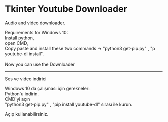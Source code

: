 # Tkinter Youtube Downloader

Audio and video downloader.<br>

Requirements for Windows 10:<br>
Install python,<br>
open CMD,<br>
Copy paste and install these two commands -> "python3 get-pip.py" , "p youtube-dl install".
<br><br>
Now you can use the Downloader

----------------------------------------------------------


Ses ve video indirici<br>

Windows 10 da çalışması için gerekneler:<br>
Python'u indirin.<br>
CMD'yi açın<br>
"python3 get-pip.py" , "pip install youtube-dl" sırası ile kurun.<br>

Açıp kullanabilirsiniz.
